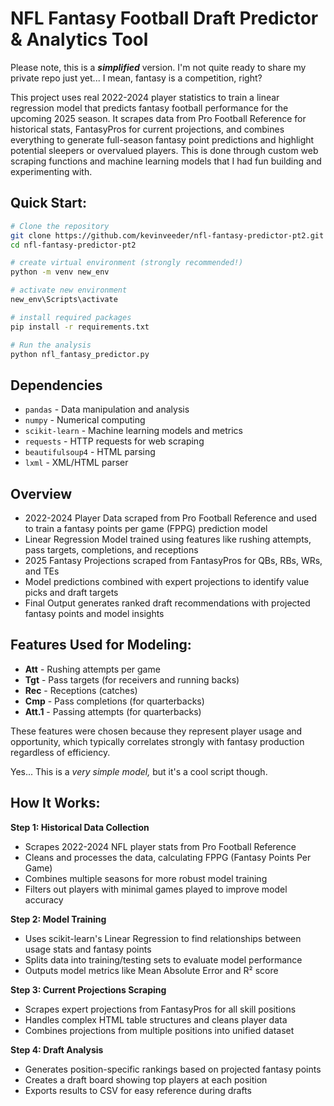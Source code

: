 # NFL Fantasy Football Draft Predictor & Analytics Tool

Please note, this is a *__simplified__* version. I'm not quite ready to share my private repo just yet... I mean, fantasy is a competition, right?

This project uses real 2022-2024 player statistics to train a linear regression model that predicts fantasy football performance for the upcoming 2025 season. It scrapes data from Pro Football Reference for historical stats, FantasyPros for current projections, and combines everything to generate full-season fantasy point predictions and highlight potential sleepers or overvalued players. This is done through custom web scraping functions and machine learning models that I had fun building and experimenting with.

## Quick Start:

```bash
# Clone the repository
git clone https://github.com/kevinveeder/nfl-fantasy-predictor-pt2.git
cd nfl-fantasy-predictor-pt2

# create virtual environment (strongly recommended!)
python -m venv new_env

# activate new environment
new_env\Scripts\activate

# install required packages
pip install -r requirements.txt

# Run the analysis
python nfl_fantasy_predictor.py
```

## Dependencies

- `pandas` - Data manipulation and analysis
- `numpy` - Numerical computing
- `scikit-learn` - Machine learning models and metrics
- `requests` - HTTP requests for web scraping
- `beautifulsoup4` - HTML parsing
- `lxml` - XML/HTML parser

## Overview

- 2022-2024 Player Data scraped from Pro Football Reference and used to train a fantasy points per game (FPPG) prediction model
- Linear Regression Model trained using features like rushing attempts, pass targets, completions, and receptions
- 2025 Fantasy Projections scraped from FantasyPros for QBs, RBs, WRs, and TEs
- Model predictions combined with expert projections to identify value picks and draft targets
- Final Output generates ranked draft recommendations with projected fantasy points and model insights

## Features Used for Modeling:

- **Att** - Rushing attempts per game
- **Tgt** - Pass targets (for receivers and running backs)
- **Rec** - Receptions (catches)
- **Cmp** - Pass completions (for quarterbacks)  
- **Att.1** - Passing attempts (for quarterbacks)

These features were chosen because they represent player usage and opportunity, which typically correlates strongly with fantasy production regardless of efficiency.

Yes... This is a *very simple model,* but it's a cool script though.

## How It Works:

**Step 1: Historical Data Collection**
- Scrapes 2022-2024 NFL player stats from Pro Football Reference
- Cleans and processes the data, calculating FPPG (Fantasy Points Per Game)
- Combines multiple seasons for more robust model training
- Filters out players with minimal games played to improve model accuracy

**Step 2: Model Training**
- Uses scikit-learn's Linear Regression to find relationships between usage stats and fantasy points
- Splits data into training/testing sets to evaluate model performance
- Outputs model metrics like Mean Absolute Error and R² score

**Step 3: Current Projections Scraping**
- Scrapes expert projections from FantasyPros for all skill positions
- Handles complex HTML table structures and cleans player data
- Combines projections from multiple positions into unified dataset

**Step 4: Draft Analysis**
- Generates position-specific rankings based on projected fantasy points
- Creates a draft board showing top players at each position
- Exports results to CSV for easy reference during drafts
